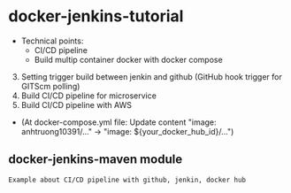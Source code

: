 # docker-jenkins-tutorial
  * Technical points:
    * CI/CD pipeline
    * Build multip container docker with docker compose
3. Setting trigger build between jenkin and github (GitHub hook trigger for GITScm polling)
4. Build CI/CD pipeline for microservice
5. Build CI/CD pipeline with AWS
* (At docker-compose.yml file: Update content "image: anhtruong10391/..." -> "image: ${your_docker_hub_id}/...")
## docker-jenkins-maven module
    Example about CI/CD pipeline with github, jenkin, docker hub
    
